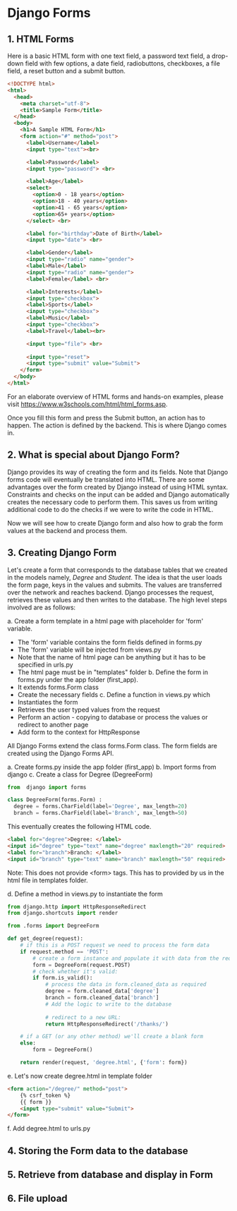 
# Django Forms

## 1. HTML Forms

Here is a basic HTML form with one text field, a password text field, a drop-down field with few options, a date field, radiobuttons, checkboxes, a file field, a reset button and a submit button.

```html
<!DOCTYPE html>
<html>
  <head>
    <meta charset="utf-8">
    <title>Sample Form</title>
  </head>
  <body>
  	<h1>A Sample HTML Form</h1>
    <form action="#" method="post">
      <label>Username</label>
      <input type="text"><br>

      <label>Password</label>
      <input type="password"> <br>

      <label>Age</label>
      <select>
        <option>0 - 18 years</option>
        <option>18 - 40 years</option>
        <option>41 - 65 years</option>
        <option>65+ years</option>
      </select> <br>

      <label for="birthday">Date of Birth</label>
      <input type="date"> <br>

      <label>Gender</label>
      <input type="radio" name="gender">
      <label>Male</label>
      <input type="radio" name="gender">
      <label>Female</label> <br>

      <label>Interests</label>
      <input type="checkbox">
      <label>Sports</label>
      <input type="checkbox">
      <label>Music</label>
      <input type="checkbox">
      <label>Travel</label><br>

      <input type="file"> <br>
      
      <input type="reset">
      <input type="submit" value="Submit">
    </form>
  </body>
</html>
```

For an elaborate overview of HTML forms and hands-on examples, please visit https://www.w3schools.com/html/html_forms.asp.

Once you fill this form and press the Submit button, an action has to happen. The action is defined by the backend. This is where Django comes in.

## 2. What is special about Django Form?

Django provides its way of creating the form and its fields. Note that Django forms code will eventually be translated into HTML. There are some advantages over the form created by Django instead of using HTML syntax. Constraints and checks on the input can be added and Django automatically creates the necessary code to  perform them. This saves us from writing additional code to do the checks if we were to write the code in HTML.

Now we will see how to create Django form and also how to grab the form values at the backend and process them. 

## 3. Creating Django Form
Let's create a form that corresponds to the database tables that we created in the models namely, *Degree* and *Student*. The idea is that the user loads the form page, keys in the values and submits. The values are transferred over the network and reaches backend. Django processes the request, retrieves these values and then  writes to the database. The high level steps involved are as follows:

a. Create a form template in a html page with placeholder for 'form' variable. 
  - The 'form' variable contains the form fields defined in forms.py
  - The 'form' variable will be injected from views.py
  - Note that the name of html page can be anything but it has to be specified in urls.py
  - The html page must be in "templates" folder
b. Define the form in forms.py under the app folder (first_app).
  - It extends forms.Form class
  - Create the necessary fields
c. Define a function in views.py which 
  - Instantiates the form
  - Retrieves the user typed values from the request
  - Perform an action - copying to database or process the values or redirect to another page
  - Add form to the context for HttpResponse

All Django Forms extend the class forms.Form class. The form fields are created using the Django Forms API. 

a. Create forms.py inside the app folder (first_app)
b. Import forms from django
c. Create a class for Degree (DegreeForm)
```python
from  django import forms

class DegreeForm(forms.Form) :
  degree = forms.CharField(label='Degree', max_length=20)
  branch = forms.CharField(label='Branch', max_length=50)
```

This eventually creates the following HTML code.
```html
<label for="degree">Degree: </label>
<input id="degree" type="text" name="degree" maxlength="20" required>
<label for="branch">Branch: </label>
<input id="branch" type="text" name="branch" maxlength="50" required>
```
Note: This does not provide &lt;form&gt; tags. This has to provided by us in the html file in templates folder.

d. Define a method in views.py to instantiate the form
```python
from django.http import HttpResponseRedirect
from django.shortcuts import render

from .forms import DegreeForm

def get_degree(request):
    # if this is a POST request we need to process the form data
    if request.method == 'POST':
        # create a form instance and populate it with data from the request:
        form = DegreeForm(request.POST)
        # check whether it's valid:
        if form.is_valid():
            # process the data in form.cleaned_data as required
            degree = form.cleaned_data['degree']
            branch = form.cleaned_data['branch']
            # Add the logic to write to the database
            
            # redirect to a new URL:
            return HttpResponseRedirect('/thanks/')

    # if a GET (or any other method) we'll create a blank form
    else:
        form = DegreeForm()

    return render(request, 'degree.html', {'form': form})
```
e. Let's now create degree.html in template folder
```html
<form action="/degree/" method="post">
    {% csrf_token %}
    {{ form }}
    <input type="submit" value="Submit">
</form>
```
f. Add degree.html to urls.py

## 4. Storing the Form data to the database

## 5. Retrieve from database and display in Form

## 6. File upload

